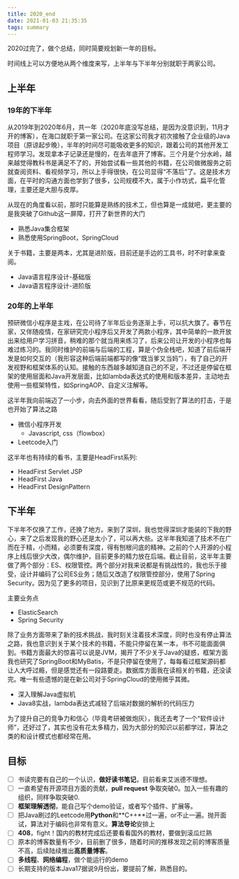 ```yaml
---
title: 2020_end
date: 2021-01-03 21:35:35
tags: summary
---
```


2020过完了，做个总结，同时简要规划新一年的目标。

<!-- more -->

时间线上可以方便地从两个维度来写，上半年与下半年分别就职于两家公司。

<!--toc-->

## 上半年

### 19年的下半年

从2019年到2020年6月，共一年（2020年底没写总结，是因为没意识到，11月才开的博客），在海口就职于第一家公司。在这家公司我才初次接触了企业级的Java项目（原谅起步晚），半年的时间尽可能吸收更多的知识，跟着公司的其他开发工程师学习。发现拿本子记录还是慢的，在去年底开了博客。三个月是个分水岭，越来越觉得教科书是满足不了的，开始尝试看一些其他的书籍，在公司做微服务之前就查阅资料、看视频学习，所以上手得很快，在公司显得“不落后”了。这是技术方面，在平时的沟通方面也学到了很多，公司规模不大，属于小作坊式，扁平化管理，主要还是大胆与皮厚。

从现在的角度看以前，那时只能算是熟练的技术工，但也算是一成就吧，更主要的是我突破了Github这一屏障，打开了新世界的大门

- 熟悉Java集合框架
- 熟悉使用SpringBoot，SpringCloud

关于书籍，主要是两本，尤其是进阶版，目前还是手边的工具书，时不时拿来查阅。

- Java语言程序设计-基础版
- Java语言程序设计-进阶版

### 20年的上半年

预研微信小程序是主戏，在公司待了半年后业务逐渐上手，可以抗大旗了。春节在家，又伴随疫情，在家研究完小程序后又开发了两款小程序，其中简单的一款开放出来给用户学习拼音，稍难的那个就当用来练习了，后来公司让开发的小程序也每难过练习的。我同时维护的前端与后端的工程，算是个伪全栈吧，知道了前后端开发是如何交互的（我形容这种后端前端都写的像“既当爹又当妈”），有了自己的开发视野和框架体系的认知。接触的东西越多越知道自己的不足，不过还是停留在框架的使用层面和Java开发层面，比如lambda表达式的使用和版本差异，主动地去使用一些框架特性，如SpringAOP、自定义注解等。

这半年我向前端迈了一小步，向去外面的世界看看，随后受到了算法的打击，于是也开始了算法之路

- 微信小程序开发
  - Javascript, css（flowbox）
- Leetcode入门

这半年也有持续的看书，主要是HeadFirst系列:

- HeadFirst Servlet JSP
- HeadFirst Java
- HeadFirst DesignPattern

## 下半年

下半年不仅换了工作，还换了地方。来到了深圳，我也觉得深圳才能装的下我的野心，来了之后发现我的野心还是太小了，可以再大些。这半年我知道了技术不在广而在于精，小而精，必须要有深度，得有刨根问底的精神。之前的个人开源的小程序上线后很少大改，偶尔维护，目前更多的精力放在后端。截止目前，这半年主要做了两个部分：ES、权限管控。两个部分对我来说都是有挑战性的，我也乐于接受，设计并编码了公司ES业务；随后又改造了权限管控部分，使用了Spring Security。因为见了更多的项目，见识到了比原来更规范或更不规范的代码。

主要业务点

- ElasticSearch
- Spring Security

除了业务方面带来了新的技术挑战，我时刻关注着技术深度，同时也没有停止算法之路，我也意识到关于某个技术的书籍，不能只停留在某一本，书不可能面面俱到。书籍方面最大的惊喜可以说是JVM，揭开了不少关于Java的疑惑，框架方面我也研究了SpringBoot和MyBatis，不是只停留在使用了，每每看过框架源码都让人大呼过瘾，但是感觉还有一段路要走。数据库方面我在读相关的书籍，还没读完。唯一有些遗憾的是在新公司对于SpringCloud的使用微乎其微。

- 深入理解Java虚拟机
- Java8实战，lambda表达式减轻了后端对数据的解析的代码压力

为了提升自己的竞争力和信心（毕竟考研被做炮灰），我还去考了一个“软件设计师”，还好过了，其实也没有花太多精力，因为大部分的知识以前都学过，算法之类的和设计模式也都经常在用。

## 目标

- [ ] 书读完要有自己的一个认识，**做好读书笔记**，目前看来艾派德不理想。
- [ ] 一直希望有开源项目方面的贡献，**pull request** 争取突破0。加入一些有趣的组织，同样争取突破0.
- [ ] **框架理解透彻**，能自己写个demo验证，或者写个插件、扩展等。
- [ ] 把Java刷过的Leetcode用**Python**和**C++**过一遍，or不止一遍。抛开面试，算法对于编码也非常有意义。**算法导论**安排上
- [ ] **408**，fight！国内的教材完成后还要看看国外的教材，要做到滚瓜烂熟
- [ ] 原本的博客数量有不少，目前删了很多，随着时间的推移发现之前的博客质量不高，后续陆续推出**高质量博客**。
- [ ] **多线程**、**网络编程**，做个能运行的demo
- [ ] 长期支持的版本Java17据说9月份出，要提前了解，熟悉目的。